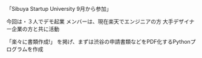 

「Sibuya Startup University 9月から参加」

今回は・３人でデモ起業
メンバーは、現在楽天でエンジニアの方
大手デザイナー企業の方と共に活動

「楽々に書類作成!」
を掲げ、まずは渋谷の申請書類などをPDF化するPythonプログラムを作成

